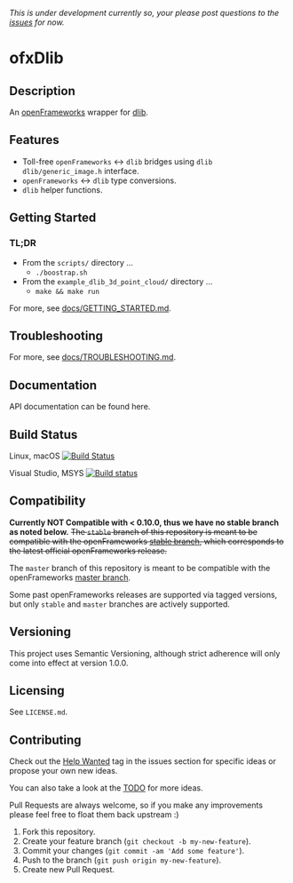 _This is under development currently so, your please post questions to the [issues](https://github.com/bakercp/ofxDlib/issues) for now._

# ofxDlib


## Description

An [openFrameworks](http://openframeworks.cc) wrapper for [dlib](http://dlib.net/).

## Features

-   Toll-free `openFrameworks` ↔ `dlib` bridges using `dlib` `dlib/generic_image.h` interface.
-   `openFrameworks` ↔ `dlib` type conversions.
-   `dlib` helper functions.

## Getting Started

### TL;DR
-   From the `scripts/` directory ...
    -   `./boostrap.sh`
-   From the `example_dlib_3d_point_cloud/` directory ...
    -   `make && make run`

For more, see [docs/GETTING_STARTED.md](docs/GETTING_STARTED.md).

## Troubleshooting

For more, see [docs/TROUBLESHOOTING.md](docs/TROUBLESHOOTING.md).

## Documentation

API documentation can be found here.

## Build Status

Linux, macOS [![Build Status](https://travis-ci.org/bakercp/ofxDlib.svg?branch=master)](https://travis-ci.org/bakercp/ofxDlib)

Visual Studio, MSYS [![Build status](https://ci.appveyor.com/api/projects/status/4rkeucq1y07qc3gr/branch/master?svg=true)](https://ci.appveyor.com/project/bakercp/ofxdlib/branch/master)


## Compatibility

**Currently NOT Compatible with < 0.10.0, thus we have no stable branch as noted below.**
~~The `stable` branch of this repository is meant to be compatible with the openFrameworks [stable branch](https://github.com/openframeworks/openFrameworks/tree/stable), which corresponds to the latest official openFrameworks release.~~

The `master` branch of this repository is meant to be compatible with the openFrameworks [master branch](https://github.com/openframeworks/openFrameworks/tree/master).

Some past openFrameworks releases are supported via tagged versions, but only `stable` and `master` branches are actively supported.

## Versioning

This project uses Semantic Versioning, although strict adherence will only come into effect at version 1.0.0.

## Licensing

See `LICENSE.md`.

## Contributing

Check out the [Help Wanted](https://github.com/bakercp/ofxDlib/issues?q=is%3Aissue+is%3Aopen+label%3A%22help+wanted%22) tag in the issues section for specific ideas or propose your own new ideas.

You can also take a look at the [TODO](docs/TODO.md) for more ideas.

Pull Requests are always welcome, so if you make any improvements please feel free to float them back upstream :)

1.  Fork this repository.
2.  Create your feature branch (`git checkout -b my-new-feature`).
3.  Commit your changes (`git commit -am 'Add some feature'`).
4.  Push to the branch (`git push origin my-new-feature`).
5.  Create new Pull Request.
